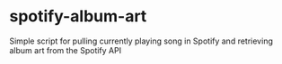 spotify-album-art
=================

Simple script for pulling currently playing song in Spotify and retrieving album art from the Spotify API
